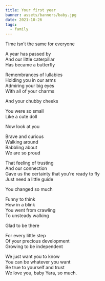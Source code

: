 ```yaml
---
title: Your first year
banner: assets/banners/baby.jpg
date: 2021-10-26
tags:
  - family
---
```


Time isn’t the same for everyone 

A year has passed by 
<br>
And our little caterpillar
<br>
Has became a butterfly 

Remembrances of lullabies
<br> 
Holding you in our arms
<br>
Admiring your big eyes
<br>
With all of your charms

And your chubby cheeks

You were so small
<br>
Like a cute doll
<br>

Now look at you

Brave and curious
<br>
Walking around 
<br>
Babbling about 
<br>
We are so proud

That feeling of trusting 
<br>
And our connection 
<br>
Gave us the certainty that you're ready to fly
<br>
Just need a little guide

You changed so much 

Funny to think 
<br>
How in a blink
<br>
You went from crawling 
<br>
To unsteady walking

Glad to be there

For every little step
<br>
Of your precious development
<br>
Growing to be independent

We just want you to know
<br>
You can be whatever you want
<br>
Be true to yourself and trust
<br> 
We love you, baby Yara, so much.